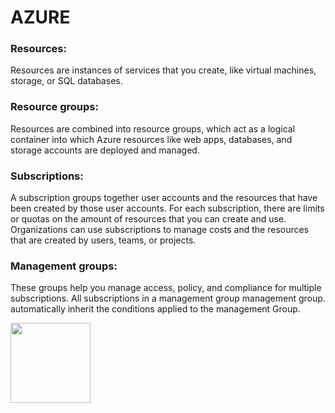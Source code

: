 # AZURE


### Resources: 
Resources are instances of services that you create, like virtual machines, storage, or SQL databases.   

### Resource groups: 
Resources are combined into resource groups, which act as a logical container into which Azure resources like web apps, databases, and storage accounts are deployed and managed.   

### Subscriptions: 
A subscription groups together user accounts and the resources that have been created by those user accounts. For each subscription, there are limits or quotas on the amount of resources that you can create and use. Organizations can use subscriptions to manage costs and the resources that are created by users, teams, or projects. 

### Management groups:
These groups help you manage access, policy, and compliance for multiple subscriptions. All subscriptions in a management group management group. automatically inherit the conditions applied to the management Group.

<img src="relative/path/in/repository/to/image.svg" width="128"/>